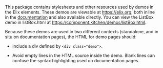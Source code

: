This package contains stylesheets and other resources used by demos in the Elix
elements. These demos are viewable at https://elix.org, both inline in the
[documentation](https://component.kitchen/elix) and also available directly.
You can view the ListBox demo in listBox.html at
https://component.kitchen/demos/listBox.html.

Because these demos are used in two different contexts (standalone, and in situ on documentation pages), the HTML for demo pages should:

- Include a div defined by `<div class="demo">`.

- Avoid empty lines in the HTML source inside the demo. Blank lines can confuse the syntax highlighting used on documentation pages.
